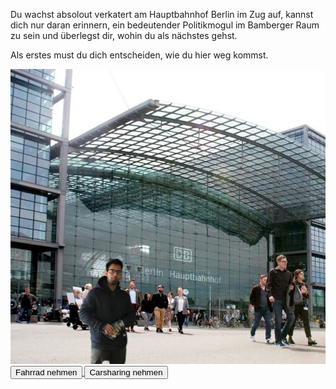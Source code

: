 Du wachst absolout verkatert am Hauptbahnhof Berlin im Zug auf, kannst dich nur daran erinnern, ein bedeutender Politikmogul im Bamberger Raum zu sein und überlegst dir, wohin du als nächstes gehst.

Als erstes must du dich entscheiden, wie du hier weg kommst.

<img src="img/bahnhof.jpeg">
<a href="/fahrrad.html">
<button>Fahrrad nehmen</button>
</a>
<a href="/carsharing.html">
<button>Carsharing nehmen</button>
</a>